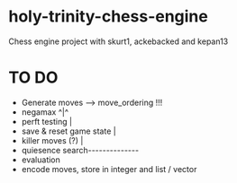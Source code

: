 # holy-trinity-chess-engine
Chess engine project with skurt1, ackebacked and kepan13

# TO DO
* Generate moves --> move_ordering !!!
* negamax                      ^|^
* perft testing                 |
* save & reset game state       |
* killer moves (?)              |
* quiesence search--------------
* evaluation
* encode moves, store in integer and list / vector

